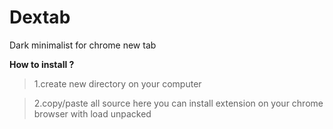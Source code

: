 # Dextab
Dark minimalist for chrome new tab

**How to install ?**
> 1.create new directory on your computer

> 2.copy/paste all source here you can install extension on your chrome browser with load unpacked
